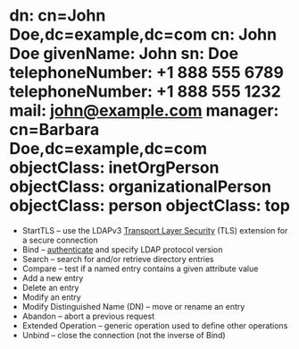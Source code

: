 dn: cn=John Doe,dc=example,dc=com
 cn: John Doe
 givenName: John
 sn: Doe
 telephoneNumber: +1 888 555 6789
 telephoneNumber: +1 888 555 1232
 mail: john@example.com
 manager: cn=Barbara Doe,dc=example,dc=com
 objectClass: inetOrgPerson
 objectClass: organizationalPerson
 objectClass: person
 objectClass: top
=========================
-   StartTLS – use the LDAPv3 [Transport Layer Security](https://en.wikipedia.org/wiki/Transport_Layer_Security "Transport Layer Security") (TLS) extension for a secure connection
-   Bind – [authenticate](https://en.wikipedia.org/wiki/Authentication "Authentication") and specify LDAP protocol version
-   Search – search for and/or retrieve directory entries
-   Compare – test if a named entry contains a given attribute value
-   Add a new entry
-   Delete an entry
-   Modify an entry
-   Modify Distinguished Name (DN) – move or rename an entry
-   Abandon – abort a previous request
-   Extended Operation – generic operation used to define other operations
-   Unbind – close the connection (not the inverse of Bind)